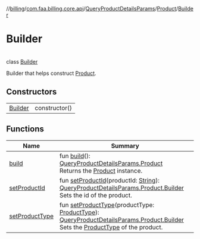 //[billing](../../../../../index.md)/[com.faa.billing.core.api](../../../index.md)/[QueryProductDetailsParams](../../index.md)/[Product](../index.md)/[Builder](index.md)

# Builder

\
class [Builder](index.md)

Builder that helps construct [Product](../index.md).

## Constructors

| | |
|---|---|
| [Builder](-builder.md) | constructor() |

## Functions

| Name | Summary |
|---|---|
| [build](build.md) | fun [build](build.md)(): [QueryProductDetailsParams.Product](../index.md)<br>Returns the [Product](../index.md) instance. |
| [setProductId](set-product-id.md) | fun [setProductId](set-product-id.md)(productId: [String](https://kotlinlang.org/api/latest/jvm/stdlib/kotlin/-string/index.html)): [QueryProductDetailsParams.Product.Builder](index.md)<br>Sets the id of the product. |
| [setProductType](set-product-type.md) | fun [setProductType](set-product-type.md)(productType: [ProductType](../../../-product-type/index.md)): [QueryProductDetailsParams.Product.Builder](index.md)<br>Sets the [ProductType](../../../-product-type/index.md) of the product. |
